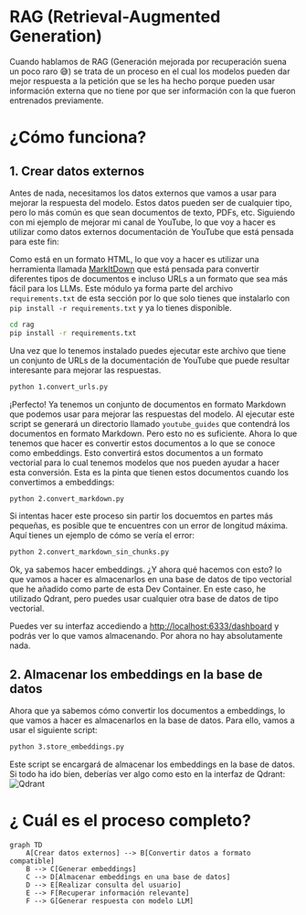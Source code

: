 # RAG (Retrieval-Augmented Generation)

Cuando hablamos de RAG (Generación mejorada por recuperación suena un poco raro 😅) se trata de un proceso en el cual los modelos pueden dar mejor respuesta a la petición que se les ha hecho porque pueden usar información externa que no tiene por que ser información con la que fueron entrenados previamente.


# ¿Cómo funciona?

## 1. Crear datos externos

Antes de nada, necesitamos los datos externos que vamos a usar para mejorar la respuesta del modelo. Estos datos pueden ser de cualquier tipo, pero lo más común es que sean documentos de texto, PDFs, etc. Siguiendo con mi ejemplo de mejorar mi canal de YouTube, lo que voy a hacer es utilizar como datos externos documentación de YouTube que está pensada para este fin: 

Como está en un formato HTML, lo que voy a hacer es utilizar una herramienta llamada [MarkItDown](https://github.com/microsoft/markitdown) que está pensada para convertir diferentes tipos de documentos e incluso URLs a un formato que sea más fácil para los LLMs. Este módulo ya forma parte del archivo `requirements.txt` de esta sección por lo que solo tienes que instalarlo con `pip install -r requirements.txt` y ya lo tienes disponible.

```bash
cd rag
pip install -r requirements.txt
```

Una vez que lo tenemos instalado puedes ejecutar este archivo que tiene un conjunto de URLs de la documentación de YouTube que puede resultar interesante para mejorar las respuestas.

```bash
python 1.convert_urls.py
```

¡Perfecto! Ya tenemos un conjunto de documentos en formato Markdown que podemos usar para mejorar las respuestas del modelo. Al ejecutar este script se generará un directorio llamado `youtube_guides` que contendrá los documentos en formato Markdown. Pero esto no es suficiente. Ahora lo que tenemos que hacer es convertir estos documentos a lo que se conoce como embeddings. Esto convertirá estos documentos a un formato vectorial para lo cual tenemos modelos que nos pueden ayudar a hacer esta conversión. Esta es la pinta que tienen estos documentos cuando los convertimos a embeddings:

```bash
python 2.convert_markdown.py
```

Si intentas hacer este proceso sin partir los docuemtos en partes más pequeñas, es posible que te encuentres con un error de longitud máxima. Aquí tienes un ejemplo de cómo se vería el error:

```bash
python 2.convert_markdown_sin_chunks.py
```

Ok, ya sabemos hacer embeddings. ¿Y ahora qué hacemos con esto? lo que vamos a hacer es almacenarlos en una base de datos de tipo vectorial que he añadido como parte de esta Dev Container. En este caso, he utilizado Qdrant, pero puedes usar cualquier otra base de datos de tipo vectorial.

Puedes ver su interfaz accediendo a [http://localhost:6333/dashboard](http://localhost:6333/dashboard) y podrás ver lo que vamos almacenando. Por ahora no hay absolutamente nada. 

## 2. Almacenar los embeddings en la base de datos

Ahora que ya sabemos cómo convertir los documentos a embeddings, lo que vamos a hacer es almacenarlos en la base de datos. Para ello, vamos a usar el siguiente script:

```bash
python 3.store_embeddings.py
```

Este script se encargará de almacenar los embeddings en la base de datos. Si todo ha ido bien, deberías ver algo como esto en la interfaz de Qdrant:
![Qdrant](https://raw.githubusercontent.com/rafaelmartin/rafaelmartin/main/images/qdrant.png)

# ¿ Cuál es el proceso completo?

```mermaid
graph TD
    A[Crear datos externos] --> B[Convertir datos a formato compatible]
    B --> C[Generar embeddings]
    C --> D[Almacenar embeddings en una base de datos]
    D --> E[Realizar consulta del usuario]
    E --> F[Recuperar información relevante]
    F --> G[Generar respuesta con modelo LLM]
```





